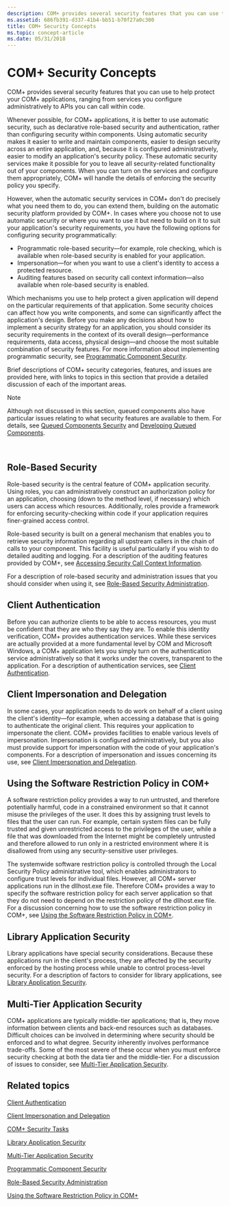 ```yaml
---
description: COM+ provides several security features that you can use to help protect your COM+ applications, ranging from services you configure administratively to APIs you can call within code.
ms.assetid: 686fb391-d337-41b4-bb51-b70f27a0c300
title: COM+ Security Concepts
ms.topic: concept-article
ms.date: 05/31/2018
---
```


# COM+ Security Concepts

COM+ provides several security features that you can use to help protect your COM+ applications, ranging from services you configure administratively to APIs you can call within code.

Whenever possible, for COM+ applications, it is better to use automatic security, such as declarative role-based security and authentication, rather than configuring security within components. Using automatic security makes it easier to write and maintain components, easier to design security across an entire application, and, because it is configured administratively, easier to modify an application's security policy. These automatic security services make it possible for you to leave all security-related functionality out of your components. When you can turn on the services and configure them appropriately, COM+ will handle the details of enforcing the security policy you specify.

However, when the automatic security services in COM+ don't do precisely what you need them to do, you can extend them, building on the automatic security platform provided by COM+. In cases where you choose not to use automatic security or where you want to use it but need to build on it to suit your application's security requirements, you have the following options for configuring security programmatically:

-   Programmatic role-based security—for example, role checking, which is available when role-based security is enabled for your application.
-   Impersonation—for when you want to use a client's identity to access a protected resource.
-   Auditing features based on security call context information—also available when role-based security is enabled.

Which mechanisms you use to help protect a given application will depend on the particular requirements of that application. Some security choices can affect how you write components, and some can significantly affect the application's design. Before you make any decisions about how to implement a security strategy for an application, you should consider its security requirements in the context of its overall design—performance requirements, data access, physical design—and choose the most suitable combination of security features. For more information about implementing programmatic security, see [Programmatic Component Security](programmatic-component-security.md).

Brief descriptions of COM+ security categories, features, and issues are provided here, with links to topics in this section that provide a detailed discussion of each of the important areas.

> [!Note]  
> Although not discussed in this section, queued components also have particular issues relating to what security features are available to them. For details, see [Queued Components Security](queued-components-security.md) and [Developing Queued Components](developing-queued-components.md).

 

## Role-Based Security

Role-based security is the central feature of COM+ application security. Using roles, you can administratively construct an authorization policy for an application, choosing (down to the method level, if necessary) which users can access which resources. Additionally, roles provide a framework for enforcing security-checking within code if your application requires finer-grained access control.

Role-based security is built on a general mechanism that enables you to retrieve security information regarding all upstream callers in the chain of calls to your component. This facility is useful particularly if you wish to do detailed auditing and logging. For a description of the auditing features provided by COM+, see [Accessing Security Call Context Information](accessing-security-call-context-information.md).

For a description of role-based security and administration issues that you should consider when using it, see [Role-Based Security Administration](role-based-security-administration.md).

## Client Authentication

Before you can authorize clients to be able to access resources, you must be confident that they are who they say they are. To enable this identity verification, COM+ provides authentication services. While these services are actually provided at a more fundamental level by COM and Microsoft Windows, a COM+ application lets you simply turn on the authentication service administratively so that it works under the covers, transparent to the application. For a description of authentication services, see [Client Authentication](client-authentication.md).

## Client Impersonation and Delegation

In some cases, your application needs to do work on behalf of a client using the client's identity—for example, when accessing a database that is going to authenticate the original client. This requires your application to impersonate the client. COM+ provides facilities to enable various levels of impersonation. Impersonation is configured administratively, but you also must provide support for impersonation with the code of your application's components. For a description of impersonation and issues concerning its use, see [Client Impersonation and Delegation](client-impersonation-and-delegation.md).

## Using the Software Restriction Policy in COM+

A software restriction policy provides a way to run untrusted, and therefore potentially harmful, code in a constrained environment so that it cannot misuse the privileges of the user. It does this by assigning trust levels to files that the user can run. For example, certain system files can be fully trusted and given unrestricted access to the privileges of the user, while a file that was downloaded from the Internet might be completely untrusted and therefore allowed to run only in a restricted environment where it is disallowed from using any security-sensitive user privileges.

The systemwide software restriction policy is controlled through the Local Security Policy administrative tool, which enables administrators to configure trust levels for individual files. However, all COM+ server applications run in the dllhost.exe file. Therefore COM+ provides a way to specify the software restriction policy for each server application so that they do not need to depend on the restriction policy of the dllhost.exe file. For a discussion concerning how to use the software restriction policy in COM+, see [Using the Software Restriction Policy in COM+](using-the-software-restriction-policy-in-com-.md).

## Library Application Security

Library applications have special security considerations. Because these applications run in the client's process, they are affected by the security enforced by the hosting process while unable to control process-level security. For a description of factors to consider for library applications, see [Library Application Security](library-application-security.md).

## Multi-Tier Application Security

COM+ applications are typically middle-tier applications; that is, they move information between clients and back-end resources such as databases. Difficult choices can be involved in determining where security should be enforced and to what degree. Security inherently involves performance trade-offs. Some of the most severe of these occur when you must enforce security checking at both the data tier and the middle-tier. For a discussion of issues to consider, see [Multi-Tier Application Security](multi-tier-application-security.md).

## Related topics

<dl> <dt>

[Client Authentication](client-authentication.md)
</dt> <dt>

[Client Impersonation and Delegation](client-impersonation-and-delegation.md)
</dt> <dt>

[COM+ Security Tasks](com--security-tasks.md)
</dt> <dt>

[Library Application Security](library-application-security.md)
</dt> <dt>

[Multi-Tier Application Security](multi-tier-application-security.md)
</dt> <dt>

[Programmatic Component Security](programmatic-component-security.md)
</dt> <dt>

[Role-Based Security Administration](role-based-security-administration.md)
</dt> <dt>

[Using the Software Restriction Policy in COM+](using-the-software-restriction-policy-in-com-.md)
</dt> </dl>

 

 




